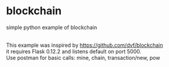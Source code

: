 # blockchain

simple python example of blockchain 

<br> This example was inspired by https://github.com/dvf/blockchain
<br> it requires Flask 0.12.2 and listens default on port 5000.
<br> Use postman for basic calls: mine, chain, transaction/new, pow

